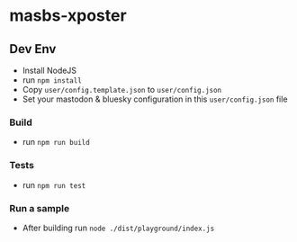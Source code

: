 # masbs-xposter

## Dev Env

* Install NodeJS
* run `npm install`
* Copy `user/config.template.json` to `user/config.json`
* Set your mastodon & bluesky configuration in this `user/config.json` file

### Build

* run `npm run build`

### Tests

* run `npm run test`

### Run a sample

* After building run `node ./dist/playground/index.js`